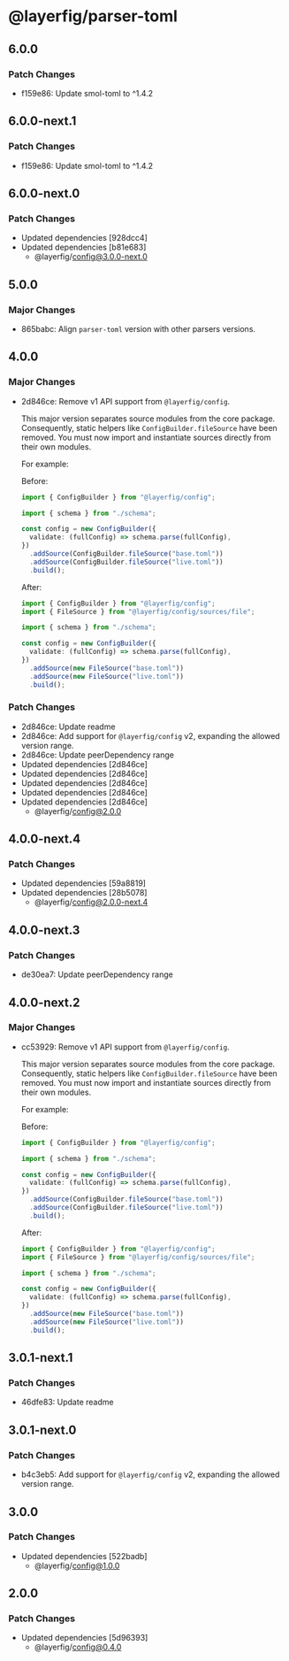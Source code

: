 # @layerfig/parser-toml

## 6.0.0

### Patch Changes

- f159e86: Update smol-toml to ^1.4.2

## 6.0.0-next.1

### Patch Changes

- f159e86: Update smol-toml to ^1.4.2

## 6.0.0-next.0

### Patch Changes

- Updated dependencies [928dcc4]
- Updated dependencies [b81e683]
  - @layerfig/config@3.0.0-next.0

## 5.0.0

### Major Changes

- 865babc: Align `parser-toml` version with other parsers versions.

## 4.0.0

### Major Changes

- 2d846ce: Remove v1 API support from `@layerfig/config`.

  This major version separates source modules from the core package. Consequently, static helpers like `ConfigBuilder.fileSource` have been removed. You must now import and instantiate sources directly from their own modules.

  For example:

  Before:

  ```ts
  import { ConfigBuilder } from "@layerfig/config";

  import { schema } from "./schema";

  const config = new ConfigBuilder({
    validate: (fullConfig) => schema.parse(fullConfig),
  })
    .addSource(ConfigBuilder.fileSource("base.toml"))
    .addSource(ConfigBuilder.fileSource("live.toml"))
    .build();
  ```

  After:

  ```ts
  import { ConfigBuilder } from "@layerfig/config";
  import { FileSource } from "@layerfig/config/sources/file";

  import { schema } from "./schema";

  const config = new ConfigBuilder({
    validate: (fullConfig) => schema.parse(fullConfig),
  })
    .addSource(new FileSource("base.toml"))
    .addSource(new FileSource("live.toml"))
    .build();
  ```

### Patch Changes

- 2d846ce: Update readme
- 2d846ce: Add support for `@layerfig/config` v2, expanding the allowed version range.
- 2d846ce: Update peerDependency range
- Updated dependencies [2d846ce]
- Updated dependencies [2d846ce]
- Updated dependencies [2d846ce]
- Updated dependencies [2d846ce]
- Updated dependencies [2d846ce]
  - @layerfig/config@2.0.0

## 4.0.0-next.4

### Patch Changes

- Updated dependencies [59a8819]
- Updated dependencies [28b5078]
  - @layerfig/config@2.0.0-next.4

## 4.0.0-next.3

### Patch Changes

- de30ea7: Update peerDependency range

## 4.0.0-next.2

### Major Changes

- cc53929: Remove v1 API support from `@layerfig/config`.

  This major version separates source modules from the core package. Consequently, static helpers like `ConfigBuilder.fileSource` have been removed. You must now import and instantiate sources directly from their own modules.

  For example:

  Before:

  ```ts
  import { ConfigBuilder } from "@layerfig/config";

  import { schema } from "./schema";

  const config = new ConfigBuilder({
    validate: (fullConfig) => schema.parse(fullConfig),
  })
    .addSource(ConfigBuilder.fileSource("base.toml"))
    .addSource(ConfigBuilder.fileSource("live.toml"))
    .build();
  ```

  After:

  ```ts
  import { ConfigBuilder } from "@layerfig/config";
  import { FileSource } from "@layerfig/config/sources/file";

  import { schema } from "./schema";

  const config = new ConfigBuilder({
    validate: (fullConfig) => schema.parse(fullConfig),
  })
    .addSource(new FileSource("base.toml"))
    .addSource(new FileSource("live.toml"))
    .build();
  ```

## 3.0.1-next.1

### Patch Changes

- 46dfe83: Update readme

## 3.0.1-next.0

### Patch Changes

- b4c3eb5: Add support for `@layerfig/config` v2, expanding the allowed version range.

## 3.0.0

### Patch Changes

- Updated dependencies [522badb]
  - @layerfig/config@1.0.0

## 2.0.0

### Patch Changes

- Updated dependencies [5d96393]
  - @layerfig/config@0.4.0
